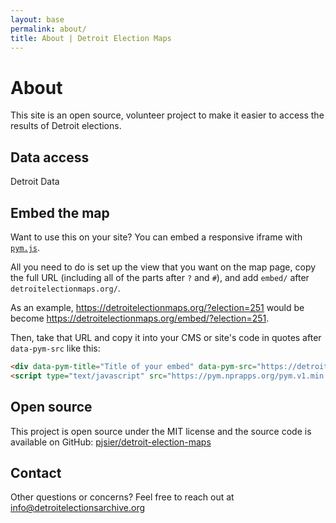 ```yaml
---
layout: base
permalink: about/
title: About | Detroit Election Maps
---
```


# About

This site is an open source, volunteer project to make it easier to access the results of Detroit elections.

## Data access

Detroit Data

## Embed the map

Want to use this on your site? You can embed a responsive iframe with [`pym.js`](https://blog.apps.npr.org/pym.js/).

All you need to do is set up the view that you want on the map page, copy the full URL (including all of the parts after `?` and `#`), and add `embed/` after `detroitelectionmaps.org/`.

As an example, <https://detroitelectionmaps.org/?election=251> would be become <https://detroitelectionmaps.org/embed/?election=251>.

Then, take that URL and copy it into your CMS or site's code in quotes after `data-pym-src` like this:

```html
<div data-pym-title="Title of your embed" data-pym-src="https://detroitelectionmaps.org/...">Loading...</div>
<script type="text/javascript" src="https://pym.nprapps.org/pym.v1.min.js"></script>
```

## Open source

This project is open source under the MIT license and the source code is available on GitHub: [pjsier/detroit-election-maps](https://github.com/pjsier/detroit-election-maps)

## Contact

Other questions or concerns? Feel free to reach out at [info@detroitelectionsarchive.org](mailto:info@detroitelectionsarchive.org)
